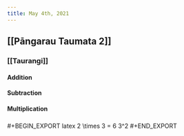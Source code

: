 ```yaml
---
title: May 4th, 2021
---
```


## [[Pāngarau Taumata 2]]
### [[Taurangi]]
#### Addition
#### Subtraction
#### Multiplication
##### 
#+BEGIN_EXPORT latex
2 \times 3 = 6
3^2
#+END_EXPORT
#####
